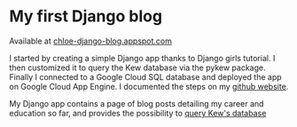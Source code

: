 # My first Django blog

Available at [chloe-django-blog.appspot.com](http://chloe-django-blog.appspot.com/)

I started by creating a simple Django app thanks to Django girls tutorial.
I then customized it to query the Kew database via the pykew package.
Finally I connected to a Google Cloud SQL database and deployed the app on Google Cloud App Engine. 
I documented the steps on my [github website](https://chloevincent.github.io/).

My Django app contains a page of blog posts detailing my career and education so far, and provides the possibility to [query Kew's database](http://chloe-django-blog.appspot.com/species_info/)
